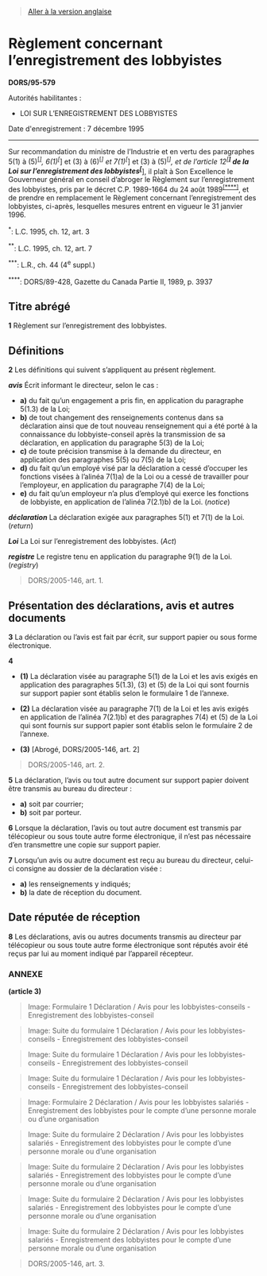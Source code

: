 > [Aller à la version anglaise](/en/Regulations/Statutory%20Orders%20and%20Regulations/95/579.md)

# Règlement concernant l’enregistrement des lobbyistes

**DORS/95-579**

Autorités habilitantes : 
- LOI SUR L’ENREGISTREMENT DES LOBBYISTES

Date d'enregistrement : 7 décembre 1995

----------

Sur recommandation du ministre de l’Industrie et en vertu des paragraphes 5(1) à (5)<sup><a href='#footnotea_f'>[*]</a></sup>, 6(1)<sup>[*]</sup> et (3) à (6)<sup>[*]</sup> et 7(1)<sup>[*]</sup> et (3) à (5)<sup>[*]</sup>, et de l’article 12<sup><a href='#footnoteb_f'>[**]</a></sup> de la Loi sur l’enregistrement des lobbyistes<sup><a href='#footnotec_f'>[***]</a></sup>, il plaît à Son Excellence le Gouverneur général en conseil d’abroger le Règlement sur l’enregistrement des lobbyistes, pris par le décret C.P. 1989-1664 du 24 août 1989<sup><a href='#footnoted_f'>[****]</a></sup>, et de prendre en remplacement le Règlement concernant l’enregistrement des lobbyistes, ci-après, lesquelles mesures entrent en vigueur le 31 janvier 1996.

<a name='footnotea_f'><sup>*</sup></a>: L.C. 1995, ch. 12, art. 3<br />

<a name='footnoteb_f'><sup>**</sup></a>: L.C. 1995, ch. 12, art. 7<br />

<a name='footnotec_f'><sup>***</sup></a>: L.R., ch. 44 (4<sup>e</sup> suppl.)<br />

<a name='footnoted_f'><sup>****</sup></a>: DORS/89-428, Gazette du Canada Partie II, 1989, p. 3937<br />




## Titre abrégé


**1** Règlement sur l’enregistrement des lobbyistes.




## Définitions


**2** Les définitions qui suivent s’appliquent au présent règlement.

***avis*** Écrit informant le directeur, selon le cas :
- **a)** du fait qu’un engagement a pris fin, en application du paragraphe 5(1.3) de la Loi;
- **b)** de tout changement des renseignements contenus dans sa déclaration ainsi que de tout nouveau renseignement qui a été porté à la connaissance du lobbyiste-conseil après la transmission de sa déclaration, en application du paragraphe 5(3) de la Loi;
- **c)** de toute précision transmise à la demande du directeur, en application des paragraphes 5(5) ou 7(5) de la Loi;
- **d)** du fait qu’un employé visé par la déclaration a cessé d’occuper les fonctions visées à l’alinéa 7(1)a) de la Loi ou a cessé de travailler pour l’employeur, en application du paragraphe 7(4) de la Loi;
- **e)** du fait qu’un employeur n’a plus d’employé qui exerce les fonctions de lobbyiste, en application de l’alinéa 7(2.1)b) de la Loi. (*notice*)

***déclaration*** La déclaration exigée aux paragraphes 5(1) et 7(1) de la Loi. (*return*)

***Loi*** La Loi sur l’enregistrement des lobbyistes. (*Act*)

***registre*** Le registre tenu en application du paragraphe 9(1) de la Loi. (*registry*)
> DORS/2005-146, art. 1.





## Présentation des déclarations, avis et autres documents


**3** La déclaration ou l’avis est fait par écrit, sur support papier ou sous forme électronique.



**4** 

- **(1)** La déclaration visée au paragraphe 5(1) de la Loi et les avis exigés en application des paragraphes 5(1.3), (3) et (5) de la Loi qui sont fournis sur support papier sont établis selon le formulaire 1 de l’annexe.

- **(2)** La déclaration visée au paragraphe 7(1) de la Loi et les avis exigés en application de l’alinéa 7(2.1)b) et des paragraphes 7(4) et (5) de la Loi qui sont fournis sur support papier sont établis selon le formulaire 2 de l’annexe.

- **(3)** [Abrogé, DORS/2005-146, art. 2]
> DORS/2005-146, art. 2.




**5** La déclaration, l’avis ou tout autre document sur support papier doivent être transmis au bureau du directeur :
- **a)** soit par courrier;
- **b)** soit par porteur.



**6** Lorsque la déclaration, l’avis ou tout autre document est transmis par télécopieur ou sous toute autre forme électronique, il n’est pas nécessaire d’en transmettre une copie sur support papier.



**7** Lorsqu’un avis ou autre document est reçu au bureau du directeur, celui-ci consigne au dossier de la déclaration visée :
- **a)** les renseignements y indiqués;
- **b)** la date de réception du document.




## Date réputée de réception


**8** Les déclarations, avis ou autres documents transmis au directeur par télécopieur ou sous toute autre forme électronique sont réputés avoir été reçus par lui au moment indiqué par l’appareil récepteur.




### **ANNEXE** 
**(article 3)**

> Image: Formulaire 1 Déclaration / Avis pour les lobbyistes-conseils - Enregistrement des lobbyistes-conseil

> Image: Suite du formulaire 1 Déclaration / Avis pour les lobbyistes-conseils - Enregistrement des lobbyistes-conseil

> Image: Suite du formulaire 1 Déclaration / Avis pour les lobbyistes-conseils - Enregistrement des lobbyistes-conseil

> Image: Suite du formulaire 1 Déclaration / Avis pour les lobbyistes-conseils - Enregistrement des lobbyistes-conseil

> Image: Formulaire 2 Déclaration / Avis pour les lobbyistes salariés - Enregistrement des lobbyistes pour le compte d’une personne morale ou d’une organisation

> Image: Suite du formulaire 2 Déclaration / Avis pour les lobbyistes salariés - Enregistrement des lobbyistes pour le compte d’une personne morale ou d’une organisation

> Image: Suite du formulaire 2 Déclaration / Avis pour les lobbyistes salariés - Enregistrement des lobbyistes pour le compte d’une personne morale ou d’une organisation

> Image: Suite du formulaire 2 Déclaration / Avis pour les lobbyistes salariés - Enregistrement des lobbyistes pour le compte d’une personne morale ou d’une organisation

> Image: Suite du formulaire 2 Déclaration / Avis pour les lobbyistes salariés - Enregistrement des lobbyistes pour le compte d’une personne morale ou d’une organisation



> DORS/2005-146, art. 3.


